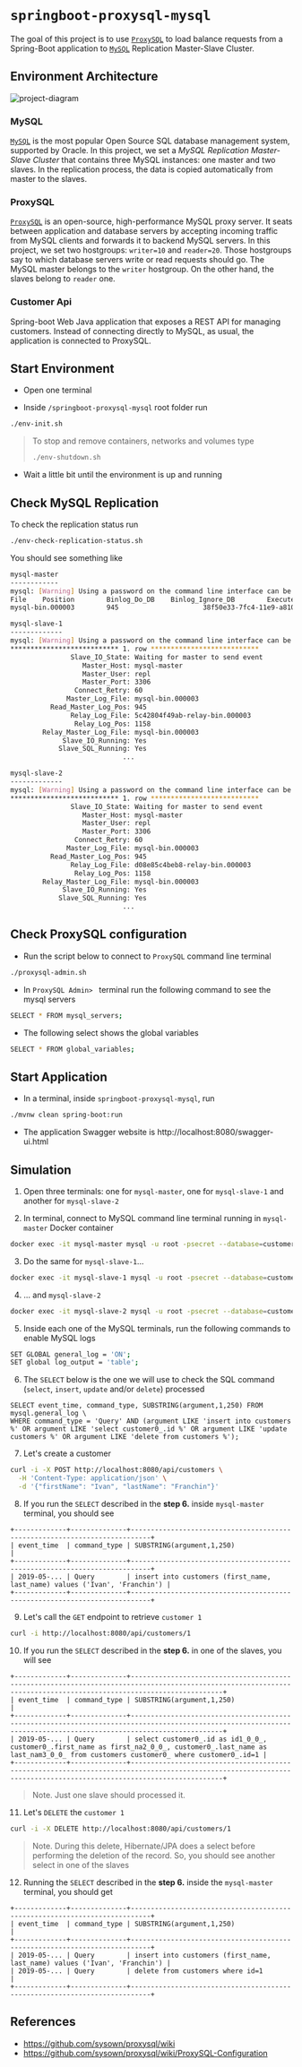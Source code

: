 # `springboot-proxysql-mysql`

The goal of this project is to use [`ProxySQL`](https://proxysql.com/) to load balance requests from a Spring-Boot
application to [`MySQL`](https://www.mysql.com/) Replication Master-Slave Cluster.

## Environment Architecture

![project-diagram](images/project-diagram.png)

### MySQL

[`MySQL`](https://www.mysql.com/) is the most popular Open Source SQL database management system, supported by Oracle.
In this project, we set a *MySQL Replication Master-Slave Cluster* that contains three MySQL instances: one master and
two slaves. In the replication process, the data is copied automatically from master to the slaves.

### ProxySQL

[`ProxySQL`](https://proxysql.com/) is an open-source, high-performance MySQL proxy server. It seats between application
and database servers by accepting incoming traffic from MySQL clients and forwards it to backend MySQL servers. In
this project, we set two hostgroups: `writer=10` and `reader=20`. Those hostgroups say to which database servers
write or read requests should go. The MySQL master belongs to the `writer` hostgroup. On the other hand, the slaves
belong to `reader` one.

### Customer Api

Spring-boot Web Java application that exposes a REST API for managing customers. Instead of connecting directly to
MySQL, as usual, the application is connected to ProxySQL. 

## Start Environment

- Open one terminal

- Inside `/springboot-proxysql-mysql` root folder run

```bash
./env-init.sh
```
> To stop and remove containers, networks and volumes type
> ```bash
> ./env-shutdown.sh
> ```

- Wait a little bit until the environment is up and running

## Check MySQL Replication

To check the replication status run
```bash
./env-check-replication-status.sh
```

You should see something like
```bash
mysql-master
------------
mysql: [Warning] Using a password on the command line interface can be insecure.
File    Position        Binlog_Do_DB    Binlog_Ignore_DB        Executed_Gtid_Set
mysql-bin.000003        945                     38f50e33-7fc4-11e9-a810-0242ac1b0003:1-9

mysql-slave-1
-------------
mysql: [Warning] Using a password on the command line interface can be insecure.
*************************** 1. row ***************************
               Slave_IO_State: Waiting for master to send event
                  Master_Host: mysql-master
                  Master_User: repl
                  Master_Port: 3306
                Connect_Retry: 60
              Master_Log_File: mysql-bin.000003
          Read_Master_Log_Pos: 945
               Relay_Log_File: 5c42804f49ab-relay-bin.000003
                Relay_Log_Pos: 1158
        Relay_Master_Log_File: mysql-bin.000003
             Slave_IO_Running: Yes
            Slave_SQL_Running: Yes
                            ...

mysql-slave-2
-------------
mysql: [Warning] Using a password on the command line interface can be insecure.
*************************** 1. row ***************************
               Slave_IO_State: Waiting for master to send event
                  Master_Host: mysql-master
                  Master_User: repl
                  Master_Port: 3306
                Connect_Retry: 60
              Master_Log_File: mysql-bin.000003
          Read_Master_Log_Pos: 945
               Relay_Log_File: d08e85c4beb8-relay-bin.000003
                Relay_Log_Pos: 1158
        Relay_Master_Log_File: mysql-bin.000003
             Slave_IO_Running: Yes
            Slave_SQL_Running: Yes
                            ...
```

## Check ProxySQL configuration

- Run the script below to connect to `ProxySQL` command line terminal
```bash
./proxysql-admin.sh
```

- In `ProxySQL Admin> ` terminal run the following command to see the mysql servers 
```bash
SELECT * FROM mysql_servers;
```

- The following select shows the global variables
```bash
SELECT * FROM global_variables;
```

## Start Application

- In a terminal, inside `springboot-proxysql-mysql`, run
```bash
./mvnw clean spring-boot:run
```

- The application Swagger website is http://localhost:8080/swagger-ui.html

## Simulation

1. Open three terminals: one for `mysql-master`, one for `mysql-slave-1` and another for `mysql-slave-2`

2. In terminal, connect to MySQL command line terminal running in `mysql-master` Docker container
```bash
docker exec -it mysql-master mysql -u root -psecret --database=customerdb
```

3. Do the same for `mysql-slave-1`...
```bash
docker exec -it mysql-slave-1 mysql -u root -psecret --database=customerdb
```

4. ... and `mysql-slave-2`
```bash
docker exec -it mysql-slave-2 mysql -u root -psecret --database=customerdb
```

5. Inside each one of the MySQL terminals, run the following commands to enable MySQL logs
```bash
SET GLOBAL general_log = 'ON';
SET global log_output = 'table';
```

6. The `SELECT` below is the one we will use to check the SQL command (`select`, `insert`, `update` and/or `delete`)
processed
```roomsql
SELECT event_time, command_type, SUBSTRING(argument,1,250) FROM mysql.general_log \
WHERE command_type = 'Query' AND (argument LIKE 'insert into customers %' OR argument LIKE 'select customer0_.id %' OR argument LIKE 'update customers %' OR argument LIKE 'delete from customers %'); 
```

7. Let's create a customer
```bash
curl -i -X POST http://localhost:8080/api/customers \
  -H 'Content-Type: application/json' \
  -d '{"firstName": "Ivan", "lastName": "Franchin"}'
```

8. If you run the `SELECT` described in the **step 6.** inside `mysql-master` terminal, you should see
```roomsql
+-------------+--------------+---------------------------------------------------------------------------+
| event_time  | command_type | SUBSTRING(argument,1,250)                                                 |
+-------------+--------------+---------------------------------------------------------------------------+
| 2019-05-... | Query        | insert into customers (first_name, last_name) values ('Ivan', 'Franchin') |
+-------------+--------------+---------------------------------------------------------------------------+
```

9. Let's call the `GET` endpoint to retrieve `customer 1`
```bash
curl -i http://localhost:8080/api/customers/1
```

10. If you run the `SELECT` described in the **step 6.** in one of the slaves, you will see
```roomsql
+-------------+--------------+-------------------------------------------------------------------------------------------------------------------------------------------------------------------+
| event_time  | command_type | SUBSTRING(argument,1,250)                                                                                                                                         |
+-------------+--------------+-------------------------------------------------------------------------------------------------------------------------------------------------------------------+
| 2019-05-... | Query        | select customer0_.id as id1_0_0_, customer0_.first_name as first_na2_0_0_, customer0_.last_name as last_nam3_0_0_ from customers customer0_ where customer0_.id=1 |
+-------------+--------------+-------------------------------------------------------------------------------------------------------------------------------------------------------------------+
```
> Note. Just one slave should processed it.

11. Let's `DELETE` the `customer 1`
```bash
curl -i -X DELETE http://localhost:8080/api/customers/1
```
> Note. During this delete, Hibernate/JPA does a select before performing the deletion of the record. So, you should
see another select in one of the slaves

12. Running the `SELECT` described in the **step 6.** inside the `mysql-master` terminal, you should get
```roomsql
+-------------+--------------+---------------------------------------------------------------------------+
| event_time  | command_type | SUBSTRING(argument,1,250)                                                 |
+-------------+--------------+---------------------------------------------------------------------------+
| 2019-05-... | Query        | insert into customers (first_name, last_name) values ('Ivan', 'Franchin') |
| 2019-05-... | Query        | delete from customers where id=1                                          |
+-------------+--------------+---------------------------------------------------------------------------+
```

## References

- https://github.com/sysown/proxysql/wiki
- https://github.com/sysown/proxysql/wiki/ProxySQL-Configuration
